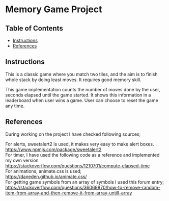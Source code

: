 # Memory Game Project

## Table of Contents

* [Instructions](#instructions)
* [References](#references)

## Instructions
This is a classic game where you match two tiles, and the aim is to finish whole stack by doing least moves. It requires good memory skill.

This game implementation counts the number of moves done by the user, seconds elapsed until the game started. It shows this information in a leaderboard when user wins a game. User can choose to reset the game any time.


## References
During working on the project I have checked following sources;

For alerts, sweetalert2 is used, it makes very easy to make alert boxes.  
https://www.npmjs.com/package/sweetalert2  
For timer, I have used the following code as a reference and implemented my own version  
https://stackoverflow.com/questions/1210701/compute-elapsed-time  
For animations, animate.css is used;  
https://daneden.github.io/animate.css/  
For getting game symbols from an array of symbols I used this forum entry;  
https://stackoverflow.com/questions/36069870/how-to-remove-random-item-from-array-and-then-remove-it-from-array-untill-array  
